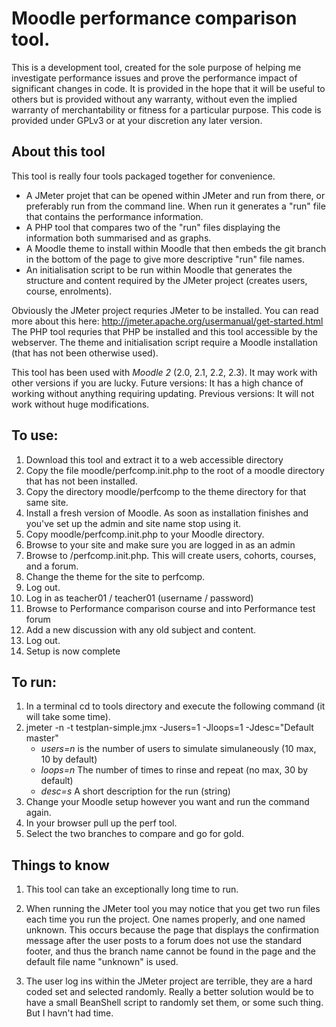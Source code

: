 Moodle performance comparison tool.
===================================

This is a development tool, created for the sole purpose of helping me investigate performance issues
and prove the performance impact of significant changes in code.
It is provided in the hope that it will be useful to others but is provided without any warranty,
without even the implied warranty of merchantability or fitness for a particular purpose.
This code is provided under GPLv3 or at your discretion any later version.

About this tool
---------------
This tool is really four tools packaged together for convenience.

* A JMeter projet that can be opened within JMeter and run from there, or preferably run from the command line. When run it generates a "run" file that contains the performance information.
* A PHP tool that compares two of the "run" files displaying the information both summarised and as graphs.
* A Moodle theme to install within Moodle that then embeds the git branch in the bottom of the page to give more descriptive "run" file names.
* An initialisation script to be run within Moodle that generates the structure and content required by the JMeter project (creates users, course, enrolments).

Obviously the JMeter project requries JMeter to be installed. You can read more about this here: http://jmeter.apache.org/usermanual/get-started.html
The PHP tool requries that PHP be installed and this tool accessible by the webserver.
The theme and initialisation script require a Moodle installation (that has not been otherwise used).

This tool has been used with _Moodle 2_ (2.0, 2.1, 2.2, 2.3). It may work with other versions if you are lucky.
Future versions: It has a high chance of working without anything requiring updating.
Previous versions: It will not work without huge modifications.

To use:
-------
1.  Download this tool and extract it to a web accessible directory
2.  Copy the file moodle/perfcomp.init.php to the root of a moodle directory that has not been installed.
3.  Copy the directory moodle/perfcomp to the theme directory for that same site.
4.  Install a fresh version of Moodle. As soon as installation finishes and you've set up the admin and site name stop using it.
5.  Copy moodle/perfcomp.init.php to your Moodle directory.
6.  Browse to your site and make sure you are logged in as an admin
7.  Browse to /perfcomp.init.php. This will create users, cohorts, courses, and a forum.
8.  Change the theme for the site to perfcomp.
9.  Log out.
10. Log in as teacher01 / teacher01 (username / password)
11. Browse to Performance comparison course and into Performance test forum
12. Add a new discussion with any old subject and content.
13. Log out.
14. Setup is now complete

To run:
-------
1.  In a terminal cd to tools directory and execute the following command (it will take some time).
2.  jmeter -n -t testplan-simple.jmx -Jusers=1 -Jloops=1 -Jdesc="Default master"
    * _users=n_ is the number of users to simulate simulaneously (10 max, 10 by default)
    * _loops=n_ The number of times to rinse and repeat (no max, 30 by default)
    * _desc=s_ A short description for the run (string)
3.  Change your Moodle setup however you want and run the command again.
4.  In your browser pull up the perf tool.
5.  Select the two branches to compare and go for gold.

Things to know
--------------
1. This tool can take an exceptionally long time to run.

2. When running the JMeter tool you may notice that you get two run files each time you run the project. One names properly, and one named unknown.
   This occurs because the page that displays the confirmation message after the user posts to a forum does not use the standard footer, and thus
   the branch name cannot be found in the page and the default file name "unknown" is used.

3. The user log ins within the JMeter project are terrible, they are a hard coded set and selected randomly. Really a better solution would be
   to have a small BeanShell script to randomly set them, or some such thing. But I havn't had time.
